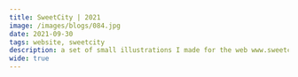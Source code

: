 ```yaml
---
title: SweetCity | 2021
image: /images/blogs/084.jpg
date: 2021-09-30
tags: website, sweetcity
description: a set of small illustrations I made for the web www.sweetcity.dk I made too.
wide: true
---
```

